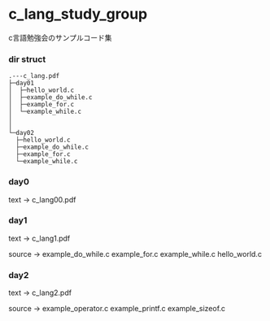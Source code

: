 # c_lang_study_group

c言語勉強会のサンプルコード集

### dir struct

```text
.---c_lang.pdf
├─day01
│  ├─hello_world.c
│  ├─example_do_while.c
│  ├─example_for.c
│  └─example_while.c
│ 
│ 
└─day02
  ├─hello_world.c
  ├─example_do_while.c
  ├─example_for.c
  └─example_while.c
```


### day0

text -> c_lang00.pdf

### day1

text ->        c_lang1.pdf

source -> example_do_while.c
example_for.c
example_while.c
hello_world.c

### day2

text ->         c_lang2.pdf

source -> example_operator.c
example_printf.c
example_sizeof.c
